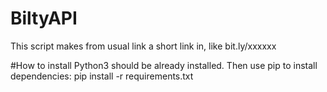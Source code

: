 # BiltyAPI
This script makes from usual link a short link in, like bit.ly/xxxxxx

#How to install 
Python3 should be already installed. Then use pip to install dependencies:
pip install -r requirements.txt

